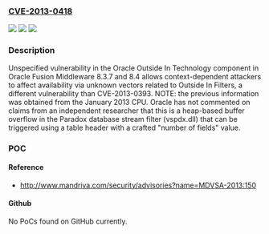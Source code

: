 ### [CVE-2013-0418](https://cve.mitre.org/cgi-bin/cvename.cgi?name=CVE-2013-0418)
![](https://img.shields.io/static/v1?label=Product&message=n%2Fa&color=blue)
![](https://img.shields.io/static/v1?label=Version&message=n%2Fa&color=blue)
![](https://img.shields.io/static/v1?label=Vulnerability&message=n%2Fa&color=brighgreen)

### Description

Unspecified vulnerability in the Oracle Outside In Technology component in Oracle Fusion Middleware 8.3.7 and 8.4 allows context-dependent attackers to affect availability via unknown vectors related to Outside In Filters, a different vulnerability than CVE-2013-0393.  NOTE: the previous information was obtained from the January 2013 CPU.  Oracle has not commented on claims from an independent researcher that this is a heap-based buffer overflow in the Paradox database stream filter (vspdx.dll) that can be triggered using a table header with a crafted "number of fields" value.

### POC

#### Reference
- http://www.mandriva.com/security/advisories?name=MDVSA-2013:150

#### Github
No PoCs found on GitHub currently.

